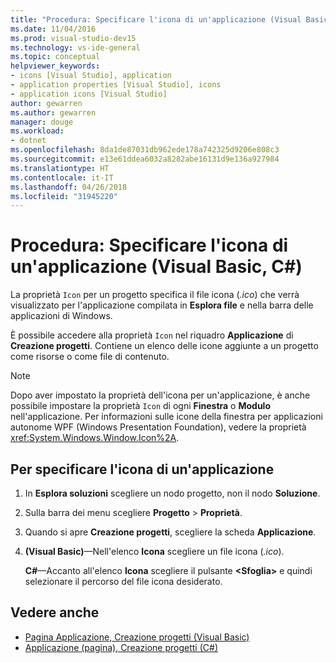 ```yaml
---
title: "Procedura: Specificare l'icona di un'applicazione (Visual Basic, C#)"
ms.date: 11/04/2016
ms.prod: visual-studio-dev15
ms.technology: vs-ide-general
ms.topic: conceptual
helpviewer_keywords:
- icons [Visual Studio], application
- application properties [Visual Studio], icons
- application icons [Visual Studio]
author: gewarren
ms.author: gewarren
manager: douge
ms.workload:
- dotnet
ms.openlocfilehash: 8da1de87031db962ede178a742325d9206e808c3
ms.sourcegitcommit: e13e61ddea6032a8282abe16131d9e136a927984
ms.translationtype: HT
ms.contentlocale: it-IT
ms.lasthandoff: 04/26/2018
ms.locfileid: "31945220"
---
```

# <a name="how-to-specify-an-application-icon-visual-basic-c"></a>Procedura: Specificare l'icona di un'applicazione (Visual Basic, C#)

La proprietà `Icon` per un progetto specifica il file icona (*.ico*) che verrà visualizzato per l'applicazione compilata in **Esplora file** e nella barra delle applicazioni di Windows.

È possibile accedere alla proprietà `Icon` nel riquadro **Applicazione** di **Creazione progetti**. Contiene un elenco delle icone aggiunte a un progetto come risorse o come file di contenuto.

> [!NOTE]
> Dopo aver impostato la proprietà dell'icona per un'applicazione, è anche possibile impostare la proprietà `Icon` di ogni **Finestra** o **Modulo** nell'applicazione. Per informazioni sulle icone della finestra per applicazioni autonome WPF (Windows Presentation Foundation), vedere la proprietà <xref:System.Windows.Window.Icon%2A>.

## <a name="to-specify-an-application-icon"></a>Per specificare l'icona di un'applicazione

1. In **Esplora soluzioni** scegliere un nodo progetto, non il nodo **Soluzione**.

1. Sulla barra dei menu scegliere **Progetto** > **Proprietà**.

1. Quando si apre **Creazione progetti**, scegliere la scheda **Applicazione**.

1. **(Visual Basic)**&mdash;Nell'elenco **Icona** scegliere un file icona (*.ico*).

    **C#**&mdash;Accanto all'elenco **Icona** scegliere il pulsante **\<Sfoglia>** e quindi selezionare il percorso del file icona desiderato.

## <a name="see-also"></a>Vedere anche

- [Pagina Applicazione, Creazione progetti (Visual Basic)](../ide/reference/application-page-project-designer-visual-basic.md)
- [Applicazione (pagina), Creazione progetti (C#)](../ide/reference/application-page-project-designer-csharp.md)